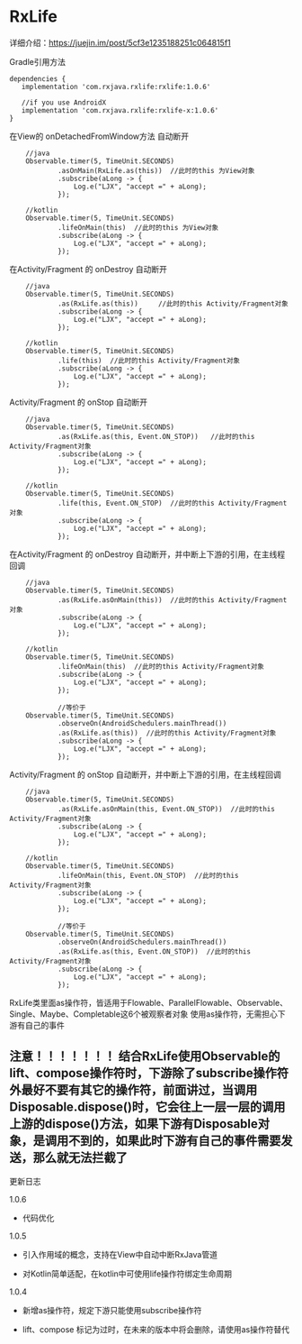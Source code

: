 # RxLife

详细介绍：https://juejin.im/post/5cf3e1235188251c064815f1

Gradle引用方法

    dependencies {
       implementation 'com.rxjava.rxlife:rxlife:1.0.6'

       //if you use AndroidX
       implementation 'com.rxjava.rxlife:rxlife-x:1.0.6'
    }

在View的 onDetachedFromWindow方法 自动断开

        //java
        Observable.timer(5, TimeUnit.SECONDS)
                .asOnMain(RxLife.as(this))  //此时的this 为View对象
                .subscribe(aLong -> {
                    Log.e("LJX", "accept =" + aLong);
                });

        //kotlin
        Observable.timer(5, TimeUnit.SECONDS)
                .lifeOnMain(this)  //此时的this 为View对象
                .subscribe(aLong -> {
                    Log.e("LJX", "accept =" + aLong);
                });


在Activity/Fragment 的 onDestroy 自动断开

        //java
        Observable.timer(5, TimeUnit.SECONDS)
                .as(RxLife.as(this))     //此时的this Activity/Fragment对象
                .subscribe(aLong -> {
                    Log.e("LJX", "accept =" + aLong);
                });

        //kotlin
        Observable.timer(5, TimeUnit.SECONDS)
                .life(this)  //此时的this Activity/Fragment对象
                .subscribe(aLong -> {
                    Log.e("LJX", "accept =" + aLong);
                });

Activity/Fragment 的 onStop 自动断开

        //java
        Observable.timer(5, TimeUnit.SECONDS)
                .as(RxLife.as(this, Event.ON_STOP))   //此时的this Activity/Fragment对象
                .subscribe(aLong -> {
                    Log.e("LJX", "accept =" + aLong);
                });

        //kotlin
        Observable.timer(5, TimeUnit.SECONDS)
                .life(this, Event.ON_STOP)  //此时的this Activity/Fragment对象
                .subscribe(aLong -> {
                    Log.e("LJX", "accept =" + aLong);
                });


在Activity/Fragment 的 onDestroy 自动断开，并中断上下游的引用，在主线程回调

        //java
        Observable.timer(5, TimeUnit.SECONDS)
                .as(RxLife.asOnMain(this))  //此时的this Activity/Fragment对象
                .subscribe(aLong -> {
                    Log.e("LJX", "accept =" + aLong);
                });

        //kotlin
        Observable.timer(5, TimeUnit.SECONDS)
                .lifeOnMain(this)  //此时的this Activity/Fragment对象
                .subscribe(aLong -> {
                    Log.e("LJX", "accept =" + aLong);
                });

                //等价于
        Observable.timer(5, TimeUnit.SECONDS)
                .observeOn(AndroidSchedulers.mainThread())
                .as(RxLife.as(this))  //此时的this Activity/Fragment对象
                .subscribe(aLong -> {
                    Log.e("LJX", "accept =" + aLong);
                });

Activity/Fragment 的 onStop 自动断开，并中断上下游的引用，在主线程回调

        //java
        Observable.timer(5, TimeUnit.SECONDS)
                .as(RxLife.asOnMain(this, Event.ON_STOP))  //此时的this Activity/Fragment对象
                .subscribe(aLong -> {
                    Log.e("LJX", "accept =" + aLong);
                });

        //kotlin
        Observable.timer(5, TimeUnit.SECONDS)
                .lifeOnMain(this, Event.ON_STOP)  //此时的this Activity/Fragment对象
                .subscribe(aLong -> {
                    Log.e("LJX", "accept =" + aLong);
                });

                //等价于
        Observable.timer(5, TimeUnit.SECONDS)
                .observeOn(AndroidSchedulers.mainThread())
                .as(RxLife.as(this, Event.ON_STOP))  //此时的this Activity/Fragment对象
                .subscribe(aLong -> {
                    Log.e("LJX", "accept =" + aLong);
                });


RxLife类里面as操作符，皆适用于Flowable、ParallelFlowable、Observable、Single、Maybe、Completable这6个被观察者对象
使用as操作符，无需担心下游有自己的事件


注意！！！！！！！
结合RxLife使用Observable的lift、compose操作符时，下游除了subscribe操作符外最好不要有其它的操作符，前面讲过，当调用Disposable.dispose()时，它会往上一层一层的调用上游的dispose()方法，如果下游有Disposable对象，是调用不到的，如果此时下游有自己的事件需要发送，那么就无法拦截了
---------------------

更新日志

1.0.6
  - 代码优化
 
1.0.5
  - 引入作用域的概念，支持在View中自动中断RxJava管道

  - 对Kotlin简单适配，在kotlin中可使用life操作符绑定生命周期

1.0.4

  - 新增as操作符，规定下游只能使用subscribe操作符

  - lift、compose 标记为过时，在未来的版本中将会删除，请使用as操作符替代






